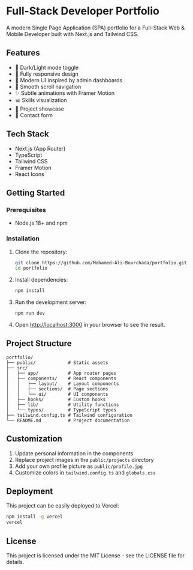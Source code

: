 # Full-Stack Developer Portfolio

A modern Single Page Application (SPA) portfolio for a Full-Stack Web & Mobile Developer built with Next.js and Tailwind CSS.

## Features

- 🌙 Dark/Light mode toggle
- 📱 Fully responsive design
- 🎨 Modern UI inspired by admin dashboards
- 🚀 Smooth scroll navigation
- ✨ Subtle animations with Framer Motion
- 📊 Skills visualization
- 📁 Project showcase
- 📝 Contact form

## Tech Stack

- Next.js (App Router)
- TypeScript
- Tailwind CSS
- Framer Motion
- React Icons

## Getting Started

### Prerequisites

- Node.js 18+ and npm

### Installation

1. Clone the repository:

   ```bash
   git clone https://github.com/Mohamed-Ali-Bourchada/portfolio.git
   cd portfolio
   ```

2. Install dependencies:

   ```bash
   npm install
   ```

3. Run the development server:

   ```bash
   npm run dev
   ```

4. Open [http://localhost:3000](http://localhost:3000) in your browser to see the result.

## Project Structure

```
portfolio/
├── public/            # Static assets
├── src/
│   ├── app/           # App router pages
│   ├── components/    # React components
│   │   ├── layout/    # Layout components
│   │   ├── sections/  # Page sections
│   │   └── ui/        # UI components
│   ├── hooks/         # Custom hooks
│   ├── lib/           # Utility functions
│   └── types/         # TypeScript types
├── tailwind.config.ts # Tailwind configuration
└── README.md          # Project documentation
```

## Customization

1. Update personal information in the components
2. Replace project images in the `public/projects` directory
3. Add your own profile picture as `public/profile.jpg`
4. Customize colors in `tailwind.config.ts` and `globals.css`

## Deployment

This project can be easily deployed to Vercel:

```bash
npm install -g vercel
vercel
```

## License

This project is licensed under the MIT License - see the LICENSE file for details.
